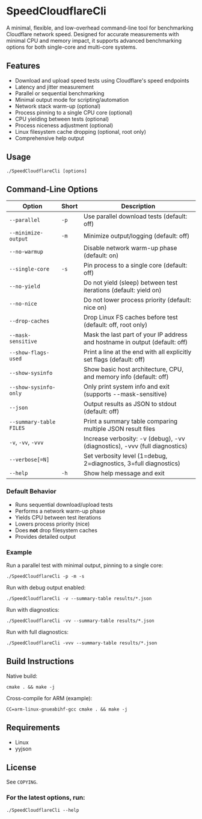 # SpeedCloudflareCli

A minimal, flexible, and low-overhead command-line tool for benchmarking Cloudflare network speed. Designed for accurate measurements with minimal CPU and memory impact, it supports advanced benchmarking options for both single-core and multi-core systems.

## Features
- Download and upload speed tests using Cloudflare's speed endpoints
- Latency and jitter measurement
- Parallel or sequential benchmarking
- Minimal output mode for scripting/automation
- Network stack warm-up (optional)
- Process pinning to a single CPU core (optional)
- CPU yielding between tests (optional)
- Process niceness adjustment (optional)
- Linux filesystem cache dropping (optional, root only)
- Comprehensive help output

## Usage
```
./SpeedCloudflareCli [options]
```

## Command-Line Options

| Option                  | Short | Description                                                                 |
|-------------------------|-------|-----------------------------------------------------------------------------|
| `--parallel`            | `-p`  | Use parallel download tests (default: off)                                  |
| `--minimize-output`     | `-m`  | Minimize output/logging (default: off)                                      |
| `--no-warmup`           |       | Disable network warm-up phase (default: on)                                 |
| `--single-core`         | `-s`  | Pin process to a single core (default: off)                                 |
| `--no-yield`            |       | Do not yield (sleep) between test iterations (default: yield on)            |
| `--no-nice`             |       | Do not lower process priority (default: nice on)                            |
| `--drop-caches`         |       | Drop Linux FS caches before test (default: off, root only)                  |
| `--mask-sensitive`      |       | Mask the last part of your IP address and hostname in output (default: off) |
| `--show-flags-used`     |       | Print a line at the end with all explicitly set flags (default: off)        |
| `--show-sysinfo`        |       | Show basic host architecture, CPU, and memory info (default: off)           |
| `--show-sysinfo-only`   |       | Only print system info and exit (supports --mask-sensitive)                 |
| `--json`                |       | Output results as JSON to stdout (default: off)                             |
| `--summary-table FILES` |       | Print a summary table comparing multiple JSON result files                   |
| `-v`, `-vv`, `-vvv`     |       | Increase verbosity: -v (debug), -vv (diagnostics), -vvv (full diagnostics)  |
| `--verbose[=N]`         |       | Set verbosity level (1=debug, 2=diagnostics, 3=full diagnostics)            |
| `--help`                | `-h`  | Show help message and exit                                                  |

### Default Behavior
- Runs sequential download/upload tests
- Performs a network warm-up phase
- Yields CPU between test iterations
- Lowers process priority (nice)
- Does **not** drop filesystem caches
- Provides detailed output

### Example
Run a parallel test with minimal output, pinning to a single core:
```
./SpeedCloudflareCli -p -m -s
```
Run with debug output enabled:
```
./SpeedCloudflareCli -v --summary-table results/*.json
```
Run with diagnostics:
```
./SpeedCloudflareCli -vv --summary-table results/*.json
```
Run with full diagnostics:
```
./SpeedCloudflareCli -vvv --summary-table results/*.json
```

## Build Instructions

Native build:
```
cmake . && make -j
```

Cross-compile for ARM (example):
```
CC=arm-linux-gnueabihf-gcc cmake . && make -j
```

## Requirements
- Linux
- yyjson

## License
See `COPYING`.

### For the latest options, run:
```
./SpeedCloudflareCli --help
```

